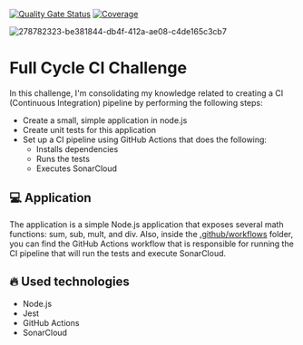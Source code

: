 [![Quality Gate Status](https://sonarcloud.io/api/project_badges/measure?project=emiliosheinz_full-cycle-ci-challenge&metric=alert_status)](https://sonarcloud.io/summary/new_code?id=emiliosheinz_full-cycle-ci-challenge)
[![Coverage](https://sonarcloud.io/api/project_badges/measure?project=emiliosheinz_full-cycle-ci-challenge&metric=coverage)](https://sonarcloud.io/summary/new_code?id=emiliosheinz_full-cycle-ci-challenge)

![278782323-be381844-db4f-412a-ae08-c4de165c3cb7](https://github.com/emiliosheinz/full-cycle-ci-challenge/assets/103655828/5415f5c6-55d6-4bb0-9dcd-3d1b71347abb)

# Full Cycle CI Challenge

In this challenge, I'm consolidating my knowledge related to creating a CI (Continuous Integration) pipeline by performing the following steps:

- Create a small, simple application in node.js
- Create unit tests for this application
- Set up a CI pipeline using GitHub Actions that does the following:
    - Installs dependencies
    - Runs the tests
    - Executes SonarCloud

## 💻 Application

The application is a simple Node.js application that exposes several math functions: sum, sub, mult, and div. Also, inside the [.github/workflows](.github/workflows) folder, you can find the GitHub Actions workflow that is responsible for running the CI pipeline that will run the tests and execute SonarCloud.


## 🔥 Used technologies

- Node.js
- Jest
- GitHub Actions
- SonarCloud
